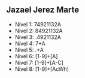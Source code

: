 ## Jazael Jerez Marte
* Nivel 1: 74921132A
* Nivel 2: 84921132A
* Nivel 3: .4921132A
* Nivel 4: 7+A
* Nivel 5: .+A
* Nivel 6: [1-9]+[A]
* Nivel 7: [1-9]+[A-C]
* Nivel 8: [1-9]+[AcWh]
